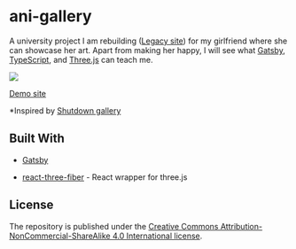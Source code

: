 # ani-gallery

A university project I am rebuilding ([Legacy site](https://ani.gallery/)) for my girlfriend where she can showcase her art. Apart from making her happy, I will see what [Gatsby](https://www.gatsbyjs.org/), [TypeScript](https://www.typescriptlang.org/), and [Three.js](https://threejs.org/) can teach me.

![](ani-gallery-demo.gif)

[Demo site](https://ani-gallery-demo.netlify.app/)

\*Inspired by [Shutdown gallery](https://shutdown.gallery/)

## Built With

- [Gatsby](https://www.gatsbyjs.org/)

- [react-three-fiber](https://github.com/pmndrs/react-three-fiber) - React wrapper for three.js

## License

The repository is published under the [Creative Commons Attribution-NonCommercial-ShareAlike 4.0 International license](https://creativecommons.org/licenses/by-nc-sa/4.0/).

